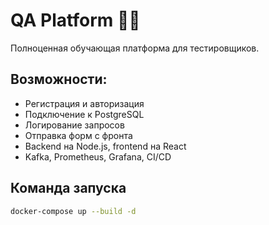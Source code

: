 # QA Platform 🧪🐶

Полноценная обучающая платформа для тестировщиков.

## Возможности:
- Регистрация и авторизация
- Подключение к PostgreSQL
- Логирование запросов
- Отправка форм с фронта
- Backend на Node.js, frontend на React
- Kafka, Prometheus, Grafana, CI/CD

## Команда запуска

```bash
docker-compose up --build -d
